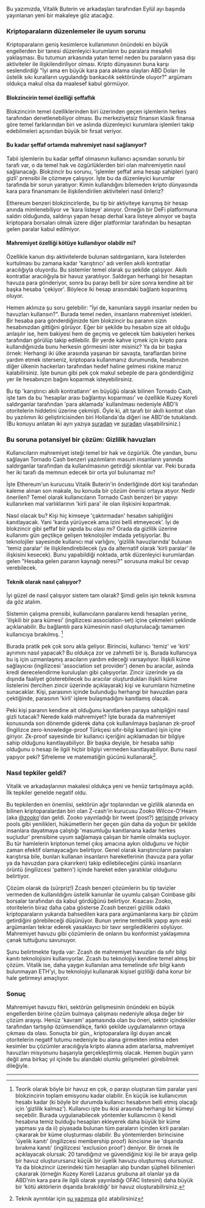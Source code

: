 Bu yazımızda, Vitalik Buterin ve arkadaşları tarafından Eylül ayı başında yayınlanan yeni bir makaleye göz atacağız. 

### Kriptoparaların düzenlemeler ile uyum sorunu
Kriptoparaların geniş kesimlerce kullanımının önündeki en büyük engellerden bir tanesi düzenleyici kurumların bu paralara mesafeli yaklaşması. Bu tutumun arkasında yatan temel neden bu paraların yasa dışı aktiviteler ile ilişkilendiriliyor olması. Kripto dünyasının buna karşı seslendirdiği "İyi ama en büyük kara para aklama olayları ABD Doları ile üstelik sıkı kuralların uygulandığı bankacılık sektöründe oluyor?" argümanı oldukça makul olsa da maalesef kabul görmüyor. 

#### Blokzincirin temel özelliği şeffaflık
Blokzincirin temel özelliklerinden biri üzerinden geçen işlemlerin herkes tarafından denetlenebiliyor olması. Bu merkeziyetsiz finansın klasik finansa göre temel farklarından biri ve aslında düzenleyici kurumlara işlemleri takip edebilmeleri açısından büyük bir fırsat veriyor. 

#### Bu kadar şeffaf ortamda mahremiyet nasıl sağlanıyor?
Tabii işlemlerin bu kadar şeffaf olmasının kullanıcı açısından sorunlu bir tarafı var, o da temel hak ve özgürlüklerden biri olan mahremiyetin nasıl sağlanacağı. Blokzincir bu sorunu, 'işlemler şeffaf ama hesap sahipleri (yarı) gizli' prensibi ile çözmeye çalışıyor. İşte bu da düzenleyici kurumlar tarafında bir sorun yaratıyor: Kimin kullandığını bilemeden kripto dünyasında kara para finansmanı ile ilişkilendirilen aktiviteleri nasıl önleriz? 

Ethereum benzeri blokzincirlerde, bu tip bir aktiviteye karışmış bir hesap anında mimlenebiliyor ve 'kara listeye' alınıyor. Örneğin bir DeFi platformuna saldırı olduğunda, saldırıyı yapan hesap derhal kara listeye alınıyor ve başta kriptopara borsaları olmak üzere diğer platformlar tarafından bu hesaptan gelen paralar kabul edilmiyor.

#### Mahremiyet özelliği kötüye kullanılıyor olabilir mi?
Özellikle kanun dışı aktivitelerde bulunan saldırganların, kara listelerden kurtulması bu zamana kadar 'karıştırıcı' adı verilen akıllı kontratlar aracılığıyla oluyordu. Bu sistemler temel olarak şu şekilde çalışıyor. Akıllı kontratlar aracılığıyla bir havuz yaratılıyor. Saldırgan herhangi bir hesaptan havuza para gönderiyor, sonra bu parayı belli bir süre sonra kendine ait bir başka hesaba 'çekiyor'. Böylece iki hesap arasındaki bağlantı koparılmış oluyor. 

Hemen aklınıza şu soru gelebilir: "İyi de, kanunlara saygılı insanlar neden bu havuzları kullansın?". Burada temel neden, insanların mahremiyet istekleri. Bir hesaba para gönderdiğinizde tüm blokzincir bu paranın sizin hesabınızdan gittiğini görüyor. Eğer bir şekilde bu hesabın size ait olduğu anlaşılır ise, hem bakiyesi hem de geçmiş ve gelecek tüm bakiyeleri herkes tarafından görülüp takip edilebilir. Bir yerde kahve içmek için kripto para kullandığınızda bunu herkesin görmesini ister misiniz? Ya da bir başka örnek: Herhangi iki ülke arasında yaşanan bir savaşta, taraflardan birine yardım etmek isterseniz, kriptopara kullanmanız durumunda, hesabınızın diğer ülkenin hackerları tarafından hedef haline gelmesi riskine maruz kalabilirsiniz. İşte bunun gibi pek çok makul sebeple de para gönderdiğiniz yer ile hesabınızın bağını koparmak isteyebilirsiniz. 

Bu tip 'karıştırıcı akıllı kontratların' en büyüğü olarak bilinen Tornado Cash, işte tam da bu 'hesaplar arası bağlantıyı koparması' ve özellikle Kuzey Koreli saldırganlar tarafından 'para aklamada' kullanılması nedeniyle ABD'li otoritelerin hiddetini üzerine çekmişti. Öyle ki, alt tarafı bir akıllı kontrat olan bu yazılımın iki geliştiricisinden biri Hollanda'da diğeri ise ABD'de tutuklandı. (Bu konuyu anlatan iki ayrı yazıya [şuradan](/genel/2022/08/20/tornado-cash-olayi.html) ve [şuradan](/genel/2022/08/27/tornado-cash-olayi-defiyi-nasil-etkiler.html) ulaşabilirsiniz.)

### Bu soruna potansiyel bir çözüm: Gizlilik havuzları

Kullanıcıların mahremiyet isteği temel bir hak ve özgürlük. Öte yandan, bunu sağlayan Tornado Cash benzeri yazılımların masum insanların yanında saldırganlar tarafından da kullanılmasının getirdiği sıkıntılar var. Peki burada her iki tarafı da memnun edecek bir orta yol bulunamaz mı?

İşte Ethereum'un kurucusu Vitalik Buterin'in önderliğinde dört kişi tarafından kaleme alınan son makale, bu konuda bir çözüm önerisi ortaya atıyor. Nedir önerilen?  Temel olarak kullanıcıların Tornado Cash benzeri bir yapıyı kullanırken mal varlıklarının 'kirli para' ile olan ilişkisini kopartmak.

Nasıl olacak bu? Kişi hiç kimseye 'çaktırmadan' hesabın sahipliğini kanıtlayacak. Yani 'karda yürüyecek ama izini belli etmeyecek'. İyi de blokzincir gibi şeffaf bir yapıda bu olası mı? Orada da gizlilik üzerine kullanımı gün geçtikçe gelişen teknolojiler imdada yetişiyorlar. Bu teknolojiler sayesinde kullanıcı mal varlığını, 'gizlilik havuzlarında' bulunan 'temiz paralar' ile ilişkilendirebilecek (ya da alternatif olarak 'kirli paralar' ile ilişkisini kesecek). Bunu yapabildiği noktada, artık düzenleyici kurumlardan gelen "Hesaba gelen paranın kaynağı neresi?" sorusuna makul bir cevap verebilecek. 

#### Teknik olarak nasıl çalışıyor?
İyi güzel de nasıl çalışıyor sistem tam olarak? Şimdi gelin işin teknik kısmına da göz atalım. 

Sistemin çalışma prensibi, kullanıcıların paralarını kendi hesapları yerine, 'ilişkili bir para kümesi' (ingilizcesi association-set) içine çekmeleri şeklinde açıklanabilir. Bu bağlantılı para kümesinin nasıl oluşturulacağı tamamen kullanıcıya bırakılmış. [^1]

Burada pratik pek çok soru akla geliyor. Birincisi, kullanıcı 'temiz' ve 'kirli' ayrımını nasıl yapacak? Bu oldukça zor ve zahmetli bir iş. Burada kullanıcıya bu iş için uzmanlaşmış aracıların yardım edeceği varsayılıyor. İlişkili küme sağlayıcısı (ingilizcesi 'association set provider') denen bu aracılar, aslında kredi derecelendirme kuruluşları gibi çalışıyorlar. Zincir üzerinde ya da dışında faaliyet gösterebilecek bu aracılar oluşturdukları ilişkili küme listelerini (tercihen zincir üzerinde açıklayarak) kişi ve kurumların hizmetine sunacaklar. Kişi, parasının içinde bulunduğu herhangi bir havuzdan para çektiğinde, parasının 'kirli' işlere bulaşmadığını kanıtlamış olacak. 

Peki kişi paranın kendine ait olduğunu kanıtlarken paraya sahipliğini nasıl gizli tutacak? Nerede kaldı mahremiyet? İşte burada da mahremiyet konusunda son dönemde giderek daha çok kullanılmaya başlanan zk-proof (İngilizce zero-knowledge-proof Türkçesi sıfır-bilgi kanıtları) işin içine giriyor. Zk-proof sayesinde bir kullanıcı içeriğini açıklamadan bir bilgiye sahip olduğunu kanıtlayabiliyor. Bir başka deyişle, bir hesaba sahip olduğunu o hesap ile ilgili hiçbir bilgiyi vermeden kanıtlayabiliyor. Bunu nasıl yapıyor peki? Şifreleme ve matematiğin gücünü kullanarak[^2]. 

### Nasıl tepkiler geldi?
Vitalik ve arkadaşlarının makalesi oldukça yeni ve henüz tartışılmaya açıldı. İlk tepkiler genelde negatif oldu. 

Bu tepkilerden en önemlisi, sektörün ağır toplarından ve gizlilik alanında en bilinen kriptoparalardan biri olan Z-cash'in kurucusu Zooko Wilcox-O'Hearn (aka [@zooko](https://twitter.com/zooko)'dan geldi. Zooko yayınladığı bir tweet (post?) [serisinde](https://twitter.com/zooko/status/1701023320400154664) privacy pools gibi yenilikleri, hükümetlerin her geçen gün daha da yoğun bir şekilde insanlara dayatmaya çalıştığı 'masumluğu kanıtlanana kadar herkes suçludur' prensibine uyum sağlamaya çalışan bir hamle olmakla suçluyor. Bu tür hamlelerin kriptonun temel çıkış amacına aykırı olduğunu ve hiçbir zaman efektif olamayacağını belirtiyor. Genel olarak karıştırıcıların paraları karıştırsa bile, bunları kullanan insanların hareketlerinin (havuza para yollar ya da havuzdan para çıkarırken) takip edilebileceğini çünkü insanların örüntü (ingilizcesi 'pattern') içinde hareket eden yaratıklar olduğunu belirtiyor.

Çözüm olarak da (sürpriz!) Zcash benzeri çözümlerin bu tip tavizler vermeden de kullanıldığını üstelik kanunlar ile uyumlu çalışan Coinbase gibi borsalar tarafından da kabul gördüğünü belirtiyor. Kısacası Zooko, otoritelerin biraz daha çaba gösterse Zcash benzeri gizlilik odaklı kriptoparaların yukarıda bahsedilen kara para argümanlarına karşı bir çözüm getirdiğini görebileceği düşünüyor. Bunun yerine tembellik yapıp aynı eski argümanları tekrar ederek yasaklayıcı bir tavır sergilediklerini söylüyor. Mahremiyet havuzu gibi çözümlerin de onların bu konformist yaklaşımına çanak tuttuğunu savunuyor.

Şunu belirtmekte fayda var: Zcash de mahremiyet havuzları da sıfır bilgi kanıtı teknolojisini kullanıyorlar. Zcash bu teknolojiyi kendine temel almış bir çözüm. Vitalik ise, daha yaygın kullanılan ama temelinde sıfır bilgi kanıtı bulunmayan ETH'yi, bu teknolojiyi kullanarak kişisel gizliliği daha korur bir hale getirmeyi amaçlıyor. 

### Sonuç
Mahremiyet havuzu fikri, sektörün gelişmesinin önündeki en büyük engellerden birine çözüm bulmaya çalışması nedeniyle alkışa değer bir çözüm arayışı. Henüz 'kavram' aşamasında olan bu öneri, sektör içindekiler tarafından tartışılıp özümsendikçe, farklı şekilde uygulamalarının ortaya çıkması da olası. Sonuçta bir gün,, kriptoparalara ilgi duyan ancak otoritelerin negatif tutumu nedeniyle bu alana girmekten imtina eden kesimler bu çözümler aracılığıyla kripto alanına adım atarlarsa, mahremiyet havuzları misyonunu başarıyla gerçekleştirmiş olacak. Hemen bugün yarın değil ama birkaç yıl içinde bu alandaki olumlu gelişmeleri görebilmek dileğiyle. 

---

[^1]: Teorik olarak böyle bir havuz en çok, o parayı oluşturan tüm paralar yani blokzincirin toplam emisyonu kadar olabilir. En küçük ise kullanıcının hesabı kadar (ki böyle bir durumda kullanıcı hesabının belli etmiş olacağı için 'gizlilik kalmaz'). Kullanıcı işte bu ikisi arasında herhangi bir kümeyi seçebilir. Burada uygulanabilecek yöntemler kullanıcının i) kendi hesabına temiz bulduğu hesapları ekleyerek daha büyük bir küme yapması ya da ii) piyasada bulunan tüm paraların içinden kirli paraları çıkararak bir küme oluşturması olabilir. Bu yöntemlerden birincisine 'üyelik kanıtı' (ingilizcesi membership proof) ikincisine ise 'dışarıda bırakma kanıtı' (ingilizcesi 'exclusion proof') deniyor. Bir örnek ile açıklayacak olursak: 20 tanıdığınız ve güvendiğiniz kişi ile bir araya gelip bir havuz oluşturursanız küçük bir üyelik havuzu oluşturmuş olursunuz. Ya da blokzincir üzerindeki tüm hesapları alıp bundan şüpheli bilinenleri çıkararak (örneğin Kuzey Koreli Lazarus grubuna ait olanlar ya da ABD’nin kara para ile ilgili olarak yayınladığı OFAC listesini) daha büyük bir ‘kötü aktörlerin dışarıda bırakıldığı’ bir havuz oluşturabilirsiniz.

[^2]: Teknik ayrıntılar için [şu yazımıza](https://twitter.com/zooko/status/1701023320400154664) göz atabilirsiniz
